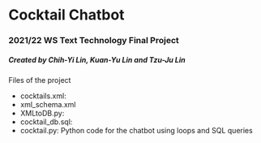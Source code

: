 # Cocktail Chatbot

### 2021/22 WS Text Technology Final Project
##### Created by Chih-Yi Lin, Kuan-Yu Lin and Tzu-Ju Lin

Files of the project
  * cocktails.xml: 
  * xml_schema.xml
  * XMLtoDB.py: 
  * cocktail_db.sql:
  * cocktail.py: Python code for the chatbot using loops and SQL queries
